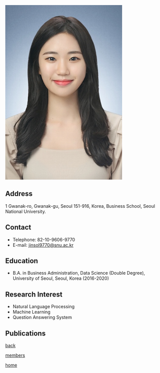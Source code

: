 ![SolJin](/pic/members/SolJin.jpeg)

## **Address**
1 Gwanak-ro, Gwanak-gu, Seoul 151-916, Korea, Business School, Seoul National University.

## **Contact**
- Telephone: 82-10-9606-9770
- E-mail: jinsol9770@snu.ac.kr

## **Education**
- B.A. in Business Administration, Data Science (Double Degree), University of Seoul, Seoul, Korea (2016-2020)

## **Research Interest**
- Natural Language Processing
- Machine Learning
- Question Answering System

## **Publications**


[back](README.md)

[members](../README.md)

[home](../../index.md)
